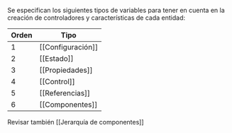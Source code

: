 Se especifican los siguientes tipos de variables para tener en cuenta en la creación de controladores y características de cada entidad:

| Orden | Tipo              |
| ----- | ----------------- |
| 1     | [[Configuración]] |
| 2     | [[Estado]]        |
| 3     | [[Propiedades]]   |
| 4     | [[Control]]       |
| 5     | [[Referencias]]   |
| 6     | [[Componentes]]   |

Revisar también [[Jerarquía de componentes]]